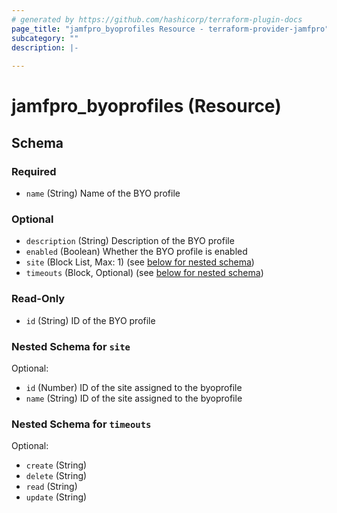 ```yaml
---
# generated by https://github.com/hashicorp/terraform-plugin-docs
page_title: "jamfpro_byoprofiles Resource - terraform-provider-jamfpro"
subcategory: ""
description: |-
  
---
```


# jamfpro_byoprofiles (Resource)





<!-- schema generated by tfplugindocs -->
## Schema

### Required

- `name` (String) Name of the BYO profile

### Optional

- `description` (String) Description of the BYO profile
- `enabled` (Boolean) Whether the BYO profile is enabled
- `site` (Block List, Max: 1) (see [below for nested schema](#nestedblock--site))
- `timeouts` (Block, Optional) (see [below for nested schema](#nestedblock--timeouts))

### Read-Only

- `id` (String) ID of the BYO profile

<a id="nestedblock--site"></a>
### Nested Schema for `site`

Optional:

- `id` (Number) ID of the site assigned to the byoprofile
- `name` (String) ID of the site assigned to the byoprofile


<a id="nestedblock--timeouts"></a>
### Nested Schema for `timeouts`

Optional:

- `create` (String)
- `delete` (String)
- `read` (String)
- `update` (String)
